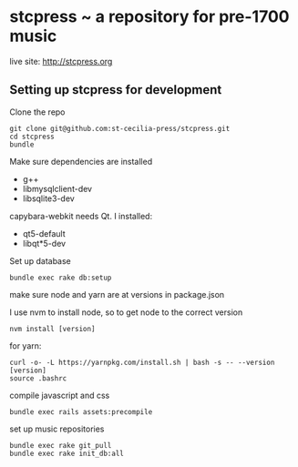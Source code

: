 # stcpress ~ a repository for pre-1700 music
live site: http://stcpress.org

## Setting up stcpress for development

Clone the repo
```
git clone git@github.com:st-cecilia-press/stcpress.git
cd stcpress
bundle
```
Make sure dependencies are installed
* g++
* libmysqlclient-dev
* libsqlite3-dev

capybara-webkit needs Qt. I installed: 
* qt5-default
* libqt*5-dev

Set up database
```
bundle exec rake db:setup
```

make sure node and yarn are at versions in package.json

I use nvm to install node, so to get node to the correct version 
```
nvm install [version]
```

for yarn: 
```
curl -o- -L https://yarnpkg.com/install.sh | bash -s -- --version [version]
source .bashrc
```

compile javascript and css
```
bundle exec rails assets:precompile
```
set up music repositories
```
bundle exec rake git_pull
bundle exec rake init_db:all
```
